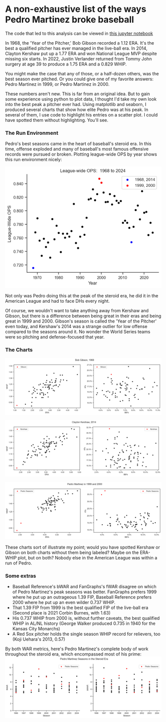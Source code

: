 # A non-exhaustive list of the ways Pedro Martinez broke baseball

The code that led to this analysis can be viewed in [this jupyter notebook](pedro_stats.ipynb)

In 1968, the 'Year of the Pitcher,' Bob Gibson recorded a 1.12 ERA.  It's the best a qualified pitcher has ever managed in the live-ball era.  In 2014, Clayton Kershaw put up a 1.77 ERA and won National League MVP despite missing six starts.  In 2022, Justin Verlander returned from Tommy John surgery at age 39 to produce a 1.75 ERA and a 0.829 WHIP.

You might make the case that any of those, or a half-dozen others, was the best season ever pitched.  Or you could give one of my favorite answers:  Pedro Martinez in 1999, or Pedro Martinez in 2000.

These numbers aren't new.  This is far from an original idea.  But to gain some experience using python to plot data, I thought I'd take my own look into the best peak a pitcher ever had.  Using matplotlib and seaborn, I produced several charts that show how elite Pedro was at his peak.  In several of them, I use code to highlight his entries on a scatter plot.  I could have spotted them without highlighting.  You'll see.

### The Run Environment

Pedro's best seasons came in the heart of baseball's steroid era.  In this time, offense exploded and many of baseball's most famous offensive records were pursued or broken.  Plotting league-wide OPS by year shows this run environment nicely:

![Scatter plot of league-wide OPS by year, 1968 to 2024](images/league_ops.png)

Not only was Pedro doing this at the peak of the steroid era, he did it in the American League and had to face DHs every night.  

Of course, we wouldn't want to take anything away from Kershaw and Gibson, but there is a difference between being great in their eras and being great in 1999 and 2000.  Gibson's season is called the 'Year of the Pitcher' even today, and Kershaw's 2014 was a strange outlier for low offense compared to the seasons around it.  No wonder the World Series teams were so pitching and defense-focused that year.  

### The Charts

![Scatterplots for Bob Gibson's 1968 (ERA vs WHIP, K% vs BB%)](images/gibson.png)

![Scatterplots for Clayton Kershaw's 2014 (ERA vs WHIP, K% vs BB%)](images/kershaw.png)

![Scatterplots for Pedro Martinez's 1999 and 2000 (ERA vs WHIP, K% vs BB%)](images/pedro_peak_seasons.png)

These charts sort of illustrate my point; would you have spotted Kershaw or Gibson on both charts without them being labeled?  Maybe on the ERA-WHIP plot, but on both?  Nobody else in the American League was within a run of Pedro.

### Some extras

- Baseball Reference's bWAR and FanGraphs's fWAR disagree on which of Pedro Martinez's peak seasons was better.  FanGraphs prefers 1999 where he put up an outrageous 1.39 FIP, Baseball Reference prefers 2000 where he put up an even wilder 0.737 WHIP.  
- That 1.39 FIP from 1999 is the best qualified FIP of the live-ball era (Second place is 2021 Corbin Burnes, with 1.63)
- His 0.737 WHIP from 2000 is, without further caveats, the best qualified WHIP in AL/NL history (George Walker produced 0.735 in 1940 for the Kansas City Monarchs)
- A Red Sox pitcher holds the single season WHIP record for relievers, too (Koji Uehara's 2013, 0.57)

By both WAR metrics, here's Pedro Martinez's complete body of work throughout the steroid era, which encompassed most of his prime:
![WAR charts of Pedro Martinez among other elite pitchers in the steroid era](images/pedro_seasons.png)